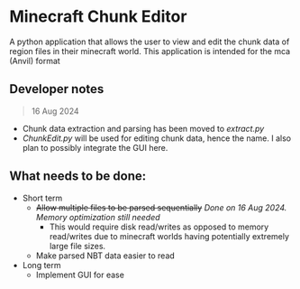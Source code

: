 ﻿# Minecraft Chunk Editor

A python application that allows the user to view and edit the chunk data of region files in their minecraft world. This application is intended for the mca (Anvil) format

## Developer notes
> 16 Aug 2024
- Chunk data extraction and parsing has been moved to *extract.py*
- *ChunkEdit.py* will be used for editing chunk data, hence the name. I also plan to possibly integrate the GUI here.

## **What needs to be done:**
- Short term
  - ~~Allow multiple files to be parsed sequentially~~ *Done on 16 Aug 2024. Memory optimization still needed*
    - This would require disk read/writes as opposed to memory read/writes due to minecraft worlds having potentially extremely large file sizes.
  - Make parsed NBT data easier to read
- Long term
  - Implement GUI for ease
